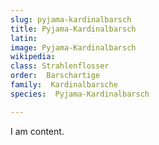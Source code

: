 ```yaml
---
slug: pyjama-kardinalbarsch
title: Pyjama-Kardinalbarsch
latin:
image: Pyjama-Kardinalbarsch
wikipedia: 
class: Strahlenflosser
order:  Barschartige
family:  Kardinalbarsche
species:  Pyjama-Kardinalbarsch

---
```


I am content.
